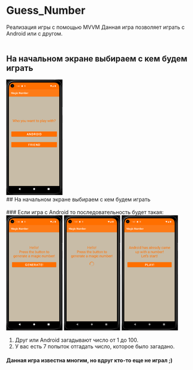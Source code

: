 # Guess_Number
Реализация игры с помощью MVVM
Данная игра позволяет играть с Android или с другом.
<br/>
<br/>
## На начальном экране выбираем с кем будем играть<br/>
<img src="https://github.com/UgolnikovaNatalya/Guess_Number/blob/master/ScreenShots/1start.png" width ="150">
<br/>
## На начальном экране выбираем с кем будем играть<br/>
<br/>
### Если игра с Android то последовательность будет такая:
<br\>
<img src="https://github.com/UgolnikovaNatalya/Guess_Number/blob/master/ScreenShots/2andr_game.png" width ="150"> <t\>
<img src="https://github.com/UgolnikovaNatalya/Guess_Number/blob/master/ScreenShots/21gen_andr_num.png" width ="150">
<img src="https://github.com/UgolnikovaNatalya/Guess_Number/blob/master/ScreenShots/22start_game_andr.png" width ="150">

1. Друг или Android загадывают число от 1 до 100. 
2. У вас есть 7 попыток отгадать число, которое было загадано.

#### Данная игра известна многим, но вдруг кто-то еще не играл ;)
